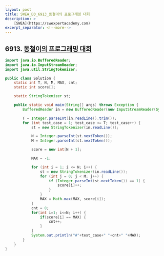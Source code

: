 ```yaml
---
layout: post
title: SWEA_D3_6913_동철이의 프로그래밍 대회
description: >
    [SWEA](https://swexpertacademy.com)
excerpt_separator: <!--more-->
---
```


<!--more-->

## 6913. [동철이의 프로그래밍 대회](https://swexpertacademy.com/main/code/problem/problemDetail.do?contestProbId=AWicMVWKTuMDFAUL&categoryId=AWicMVWKTuMDFAUL&categoryType=CODE)

``` java
import java.io.BufferedReader;
import java.io.InputStreamReader;
import java.util.StringTokenizer;

public class Solution {
	static int T, N, M, MAX, cnt;
	static int score[];

	static StringTokenizer st;

	public static void main(String[] args) throws Exception {
		BufferedReader in = new BufferedReader(new InputStreamReader(System.in));

		T = Integer.parseInt(in.readLine().trim());
		for (int test_case = 1; test_case <= T; test_case++) {
			st = new StringTokenizer(in.readLine());

			N = Integer.parseInt(st.nextToken());
			M = Integer.parseInt(st.nextToken());

			score = new int[N + 1];

			MAX = -1;

			for (int i = 1; i <= N; i++) {
				st = new StringTokenizer(in.readLine());
				for (int j = 0; j < M; j++) {
					if (Integer.parseInt(st.nextToken()) == 1) {
						score[i]++;
					}
				}
				MAX = Math.max(MAX, score[i]);
			}
			cnt = 0;
			for(int i=1; i<=N; i++) {
				if(score[i] == MAX) {
					cnt++;
				}
			}
			System.out.println("#"+test_case+" "+cnt+" "+MAX);
		}
	}
}

```
